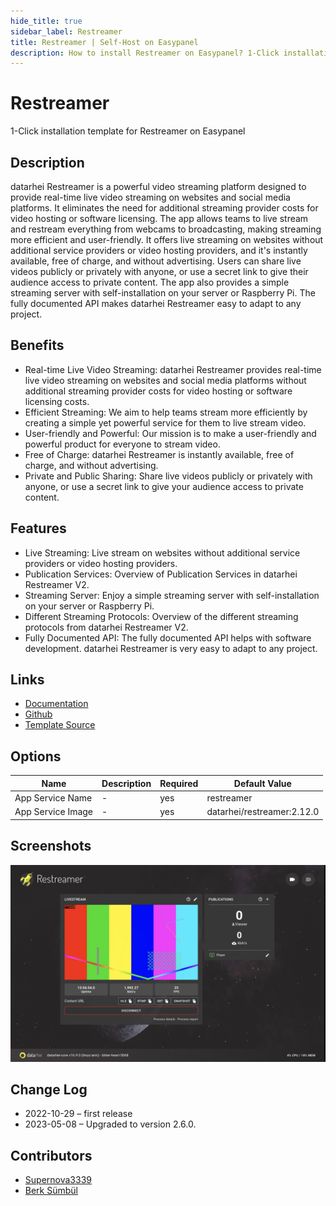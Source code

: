 ```yaml
---
hide_title: true
sidebar_label: Restreamer
title: Restreamer | Self-Host on Easypanel
description: How to install Restreamer on Easypanel? 1-Click installation template for Restreamer on Easypanel
---
```


<!-- generated -->

# Restreamer

1-Click installation template for Restreamer on Easypanel

## Description

datarhei Restreamer is a powerful video streaming platform designed to provide real-time live video streaming on websites and social media platforms. It eliminates the need for additional streaming provider costs for video hosting or software licensing. The app allows teams to live stream and restream everything from webcams to broadcasting, making streaming more efficient and user-friendly. It offers live streaming on websites without additional service providers or video hosting providers, and it&#39;s instantly available, free of charge, and without advertising. Users can share live videos publicly or privately with anyone, or use a secret link to give their audience access to private content. The app also provides a simple streaming server with self-installation on your server or Raspberry Pi. The fully documented API makes datarhei Restreamer easy to adapt to any project.

## Benefits

- Real-time Live Video Streaming: datarhei Restreamer provides real-time live video streaming on websites and social media platforms without additional streaming provider costs for video hosting or software licensing costs.
- Efficient Streaming: We aim to help teams stream more efficiently by creating a simple yet powerful service for them to live stream video.
- User-friendly and Powerful: Our mission is to make a user-friendly and powerful product for everyone to stream video.
- Free of Charge: datarhei Restreamer is instantly available, free of charge, and without advertising.
- Private and Public Sharing: Share live videos publicly or privately with anyone, or use a secret link to give your audience access to private content.

## Features

- Live Streaming: Live stream on websites without additional service providers or video hosting providers.
- Publication Services: Overview of Publication Services in datarhei Restreamer V2.
- Streaming Server: Enjoy a simple streaming server with self-installation on your server or Raspberry Pi.
- Different Streaming Protocols: Overview of the different streaming protocols from datarhei Restreamer V2.
- Fully Documented API: The fully documented API helps with software development. datarhei Restreamer is very easy to adapt to any project.

## Links

- [Documentation](https://docs.datarhei.com/restreamer/)
- [Github](https://github.com/datarhei/restreamer)
- [Template Source](https://github.com/easypanel-io/templates/tree/main/templates/restreamer)

## Options

Name | Description | Required | Default Value
-|-|-|-
App Service Name | - | yes | restreamer
App Service Image | - | yes | datarhei/restreamer:2.12.0

## Screenshots

![Restreamer Screenshot](./assets/screenshot.jpg)

## Change Log

- 2022-10-29 – first release
- 2023-05-08 – Upgraded to version 2.6.0.

## Contributors

- [Supernova3339](https://github.com/Supernova3339)
- [Berk Sümbül](https://berksmbl.com)
